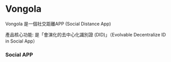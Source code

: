 # Vongola

Vongola 是一個社交距離APP (Social Distance App)

產品核心功能: 是「會演化的去中心化識別證 (DID)」（Evolvable Decentralize ID in Social App）

### Social APP